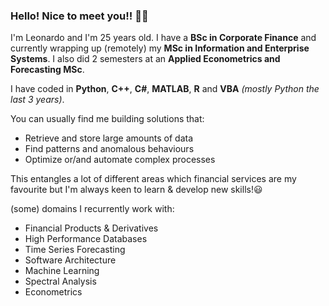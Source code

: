 ### Hello! Nice to meet you!! 🥳🎉

I'm Leonardo and I'm 25 years old. I have a **BSc in Corporate Finance** and currently wrapping up (remotely) my **MSc in Information and Enterprise Systems**. I also did 2 semesters at an **Applied Econometrics and Forecasting MSc**.

I have coded in **Python**, **C++**, **C#**, **MATLAB**, **R** and **VBA** *(mostly Python the last 3 years)*.

You can usually find me building solutions that:
* Retrieve and store large amounts of data
* Find patterns and anomalous behaviours
* Optimize or/and automate complex processes

This entangles a lot of different areas which financial services are my favourite but I'm always keen to learn & develop new skills!😃

(some) domains I recurrently work with:
* Financial Products & Derivatives
* High Performance Databases
* Time Series Forecasting
* Software Architecture
* Machine Learning
* Spectral Analysis
* Econometrics
